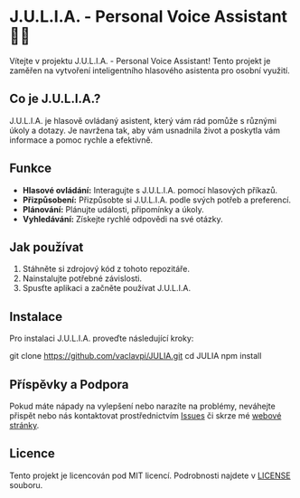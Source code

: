 
# J.U.L.I.A. - Personal Voice Assistant 🤖💬

Vítejte v projektu J.U.L.I.A. - Personal Voice Assistant! Tento projekt je zaměřen na vytvoření inteligentního hlasového asistenta pro osobní využití.

## Co je J.U.L.I.A.?

J.U.L.I.A. je hlasově ovládaný asistent, který vám rád pomůže s různými úkoly a dotazy. Je navržena tak, aby vám usnadnila život a poskytla vám informace a pomoc rychle a efektivně.

## Funkce

- **Hlasové ovládání:** Interagujte s J.U.L.I.A. pomocí hlasových příkazů.
- **Přizpůsobení:** Přizpůsobte si J.U.L.I.A. podle svých potřeb a preferencí.
- **Plánování:** Plánujte události, připomínky a úkoly.
- **Vyhledávání:** Získejte rychlé odpovědi na své otázky.

## Jak používat

1. Stáhněte si zdrojový kód z tohoto repozitáře.
2. Nainstalujte potřebné závislosti.
3. Spusťte aplikaci a začněte používat J.U.L.I.A.

## Instalace

Pro instalaci J.U.L.I.A. proveďte následující kroky:


git clone https://github.com/vaclavpi/JULIA.git
cd JULIA npm install

## Příspěvky a Podpora

Pokud máte nápady na vylepšení nebo narazíte na problémy, neváhejte přispět nebo nás kontaktovat prostřednictvím [Issues](https://github.com/valcavpi/JULIA/issues) či skrze mé [webové stránky](https://vaclavpi.github.io/).

## Licence

Tento projekt je licencován pod MIT licencí. Podrobnosti najdete v [LICENSE](LICENSE) souboru.
